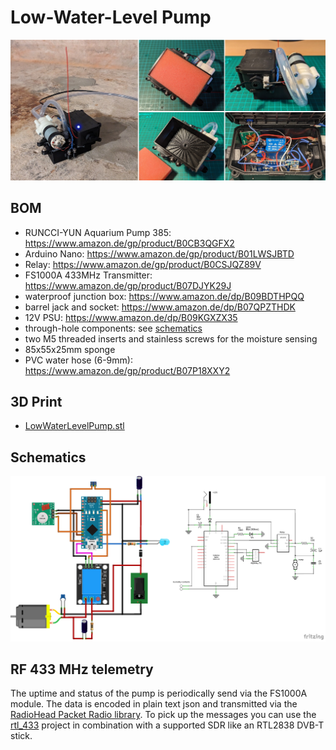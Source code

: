 # Low-Water-Level Pump
![](images/low_water_level_pump.jpg)
## BOM
* RUNCCI-YUN Aquarium Pump 385: https://www.amazon.de/gp/product/B0CB3QGFX2
* Arduino Nano: https://www.amazon.de/gp/product/B01LWSJBTD
* Relay: https://www.amazon.de/gp/product/B0CSJQZ89V
* FS1000A 433MHz Transmitter: https://www.amazon.de/gp/product/B07DJYK29J
* waterproof junction box: https://www.amazon.de/dp/B09BDTHPQQ
* barrel jack and socket: https://www.amazon.de/dp/B07QPZTHDK
* 12V PSU: https://www.amazon.de/dp/B09KGXZX35
* through-hole components: see [schematics](schematics/schem.png)
* two M5 threaded inserts and stainless screws for the moisture sensing
* 85x55x25mm sponge
* PVC water hose (6-9mm): https://www.amazon.de/gp/product/B07P18XXY2
## 3D Print
* [LowWaterLevelPump.stl](3d_print/LowWaterLevelPump.stl)
## Schematics
![](schematics/schematics.png)
## RF 433 MHz telemetry
The uptime and status of the pump is periodically send via the FS1000A module. The data is encoded in plain text json and transmitted via the [RadioHead Packet Radio library](https://www.airspayce.com/mikem/arduino/RadioHead/index.html). To pick up the messages you can use the [rtl_433](https://github.com/merbanan/rtl_433) project in combination with a supported SDR like an RTL2838 DVB-T stick.
